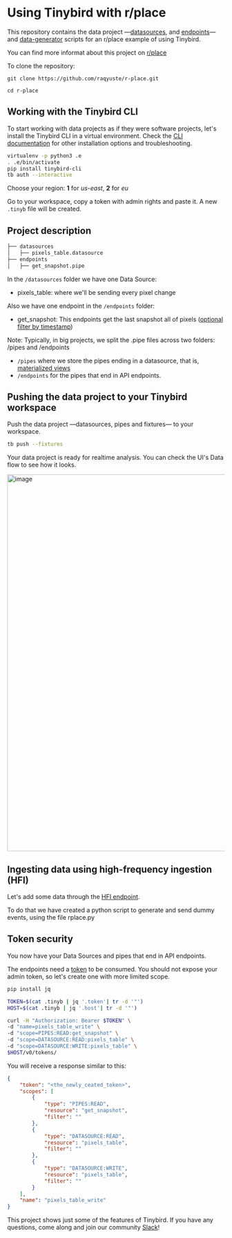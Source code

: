 # Using Tinybird with r/place

This repository contains the data project —[datasources](./datasources), and [endpoints](./endpoints)— and [data-generator](./rplace.py) scripts for an r/place example of using Tinybird.

You can find more informat about this project on [r/place](https://www.reddit.com/r/place/)

To clone the repository:

`git clone https://github.com/raqyuste/r-place.git`

`cd r-place`

## Working with the Tinybird CLI

To start working with data projects as if they were software projects, let's install the Tinybird CLI in a virtual environment.
Check the [CLI documentation](https://docs.tinybird.co/cli.html) for other installation options and troubleshooting.

```bash
virtualenv -p python3 .e
. .e/bin/activate
pip install tinybird-cli
tb auth --interactive
```

Choose your region: __1__ for _us-east_, __2__ for _eu_

Go to your workspace, copy a token with admin rights and paste it. A new `.tinyb` file will be created.  

## Project description

```bash
├── datasources
│   ├── pixels_table.datasource
├── endpoints
│   ├── get_snapshot.pipe
```

In the `/datasources` folder we have one Data Source:
- pixels_table: where we'll be sending every pixel change

Also we have one endpoint in the `/endpoints` folder:
- get_snapshot: This endpoints get the last snapshot all of pixels ([optional filter by timestamp]((https://guides.tinybird.co/guide/using-dynamic-parameters-for-changing-aggregation-types-on-the-fly)))

Note:
Typically, in big projects, we split the .pipe files across two folders: /pipes and /endpoints
- `/pipes` where we store the pipes ending in a datasource, that is, [materialized views](https://guides.tinybird.co/guide/materialized-views)
- `/endpoints` for the pipes that end in API endpoints. 

## Pushing the data project to your Tinybird workspace

Push the data project —datasources, pipes and fixtures— to your workspace.

```bash
tb push --fixtures
```
  
Your data project is ready for realtime analysis. You can check the UI's Data flow to see how it looks.

<img width="873" alt="image" src="https://user-images.githubusercontent.com/51535157/171652448-8ce46bbb-8194-4d6c-89e8-53f0c816a4df.png">


## Ingesting data using high-frequency ingestion (HFI)

Let's add some data through the [HFI endpoint](https://www.tinybird.co/guide/high-frequency-ingestion).

To do that we have created a python script to generate and send dummy events, using the file rplace.py

## Token security

You now have your Data Sources and pipes that end in API endpoints. 

The endpoints need a [token](https://www.tinybird.co/guide/serverless-analytics-api) to be consumed. You should not expose your admin token, so let's create one with more limited scope.

```bash
pip install jq

TOKEN=$(cat .tinyb | jq '.token'| tr -d '"')
HOST=$(cat .tinyb | jq '.host'| tr -d '"')

curl -H "Authorization: Bearer $TOKEN" \
-d "name=pixels_table_write" \
-d "scope=PIPES:READ:get_snapshot" \
-d "scope=DATASOURCE:READ:pixels_table" \
-d "scope=DATASOURCE:WRITE:pixels_table" \
$HOST/v0/tokens/
```

You will receive a response similar to this:

```json
{
    "token": "<the_newly_ceated_token>",
    "scopes": [
        {
            "type": "PIPES:READ",
            "resource": "get_snapshot",
            "filter": ""
        },
        {
            "type": "DATASOURCE:READ",
            "resource": "pixels_table",
            "filter": ""
        },
        {
            "type": "DATASOURCE:WRITE",
            "resource": "pixels_table",
            "filter": ""
        }
    ],
    "name": "pixels_table_write"
}
```

This project shows just some of the features of Tinybird. If you have any questions, come along and join our community [Slack](https://join.slack.com/t/tinybird-community/shared_invite/zt-yi4hb0ht-IXn9iVuewXIs3QXVqKS~NQ)!
